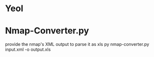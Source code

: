 # Yeol

# Nmap-Converter.py
provide the nmap's XML output to parse it as xls
py nmap-converter.py input.xml -o output.xls
